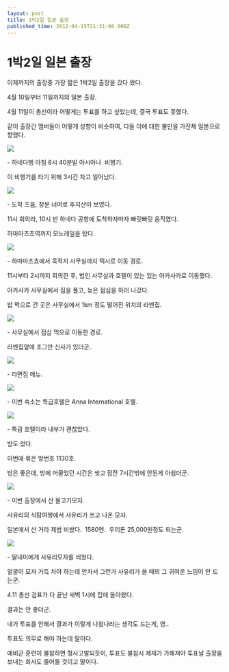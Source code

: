 ```yaml
---
layout: post
title: 1박2일 일본 출장
published_time: 2012-04-15T21:31:00.000Z
---
```


# 1박2일 일본 출장


이제까지의 출장중 가장 짧은 1박2일 출장을 갔다 왔다.

4월 10일부터 11일까지의 일본 출장.

4월 11일이 총선이라 어떻게는 투표를 하고 싶었는데, 결국 투표도 못했다.

같이 출장간 멤버들이 어떻게 성향이 비슷하여, 다들 이에 대한 불만을 가진채 일본으로 향했다.

![](../pds/201204/15/80/a0109780_4f8abb8559c47.jpg)

\- 하네다행 아침 8시 40분발 아시아나  비행기.

이 비행기를 타기 위해 3시간 자고 일어났다.

![](../pds/201205/01/80/a0109780_4f9f7a34909ff.jpg)

\- 도착 즈음, 창문 너머로 후지산이 보였다.

11시 회의라, 10시 반 하네다 공항에 도착하자마자 빠릿빠릿 움직였다.

하마마츠쵸역까지 모노레일을 탔다.

![](../pds/201204/12/80/a0109780_4f8672baa3d7a.png)

\- 하마마츠쵸에서 목적지 사무실까지 택시로 이동 경로.

11시부터 2시까지 회의한 후, 법인 사무실과 호텔이 있는 있는 아카사카로 이동했다.

아카사카 사무실에서 짐을 풀고, 늦은 점심을 하러 나갔다.

밥 먹으로 간 곳은 사무실에서 1km 정도 떨어진 위치의 라멘집.

![](../pds/201204/12/80/a0109780_4f867179d5c23.png)

\- 사무실에서 점심 먹으로 이동한 경로.

라멘집앞에 조그만 신사가 있더군.

![](../pds/201205/01/80/a0109780_4f9f7a77bc3c3.jpg)

\- 라면집 메뉴.

![](../pds/201204/15/80/a0109780_4f8abb85ef776.jpg)

\- 이번 숙소는 특급호텔은 Anna International 호텔.

![](../pds/201204/15/80/a0109780_4f8abb8698d77.jpg)

\- 특급 호텔이라 내부가 괜찮았다.

방도 컸다.

이번에 묶은 방번호 1130호.

방은 좋은데, 방에 머물었던 시간은 씻고 잠잔 7시간밖에 안된게 아쉽더군.

![](../pds/201204/15/80/a0109780_4f8abb8779c90.jpg)

\- 이번 출장에서 산 물고기모자.

사유리의 식탐여행에서 사유리가 쓰고 나온 모자.

일본에서 산 거라 제법 비쌌다.  1580엔.  우리돈 25,000원정도 되는군.

![](../pds/201204/15/80/a0109780_4f8abb8871a66.jpg)

\- 딸내미에게 사유리모자를 씌웠다.

얼굴이 모자 가득 차야 하는데 안차서 그런가 사유리가 쓸 때의 그 귀여운 느낌이 안 드는군.

4.11 총선 검표가 다 끝난 새벽 1시에 집에 돌아왔다.

결과는 안 좋더군.

내가 투표를 안해서 결과가 이렇게 나왔나라는 생각도 드는게, 영..

투표도 의무로 해야 하는데 말이다.

예비군 훈련이 불참하면 형사고발되듯이, 투표도 불참시 제재가 가해져야 투표날 출장을 보내는 회사도 줄어들 것이고 말이다.


